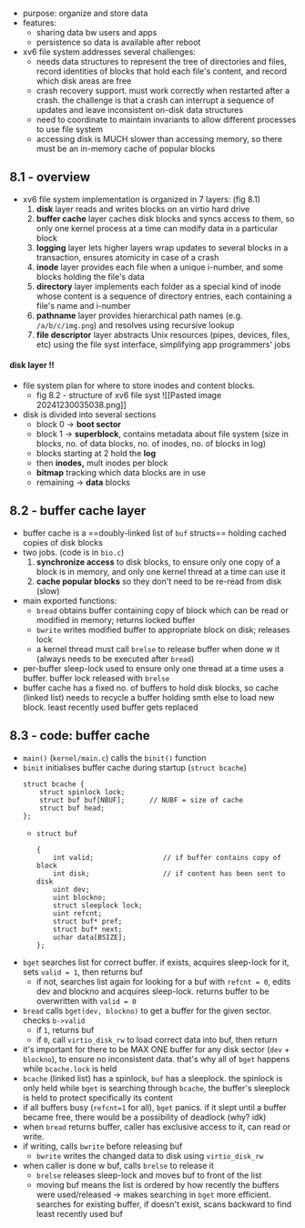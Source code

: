 - purpose: organize and store data
- features: 
	- sharing data bw users and apps
	- persistence so data is available after reboot
- xv6 file system addresses several challenges:
	- needs data structures to represent the tree of directories and files, record identities of blocks that hold each file's content, and record which disk areas are free
	- crash recovery support. must work correctly when restarted after a crash. the challenge is that a crash can interrupt a sequence of updates and leave inconsistent on-disk data structures
	- need to coordinate to maintain invariants to allow different processes to use file system
	- accessing disk is MUCH slower than accessing memory, so there must be an in-memory cache of popular blocks
## 8.1 - overview
- xv6 file system implementation is organized in 7 layers: (fig 8.1)
	1. **disk** layer reads and writes blocks on an virtio hard drive
	2. **buffer cache** layer caches disk blocks and syncs access to them, so only one kernel process at a time can modify data in a particular block 
	3. **logging** layer lets higher layers wrap updates to several blocks in a transaction, ensures atomicity in case of a crash
	4. **inode** layer provides each file when a unique i-number, and some blocks holding the file's data
	5. **directory** layer implements each folder as a special kind of inode whose content is a sequence of directory entries, each containing a file's name and i-number
	6. **pathname** layer provides hierarchical path names (e.g. `/a/b/c/img.png`) and resolves using recursive lookup 
	7. **file descriptor** layer abstracts Unix resources (pipes, devices, files, etc) using the file syst interface, simplifying app programmers' jobs
#### disk layer !!
- file system plan for where to store inodes and content blocks.
	- fig 8.2 - structure of xv6 file syst
		![[Pasted image 20241230035038.png]]
- disk is divided into several sections
	- block 0 $\rightarrow$ **boot sector**
	- block 1 $\rightarrow$ **superblock**, contains metadata about file system (size in blocks, no. of data blocks, no. of inodes, no. of blocks in log)
	- blocks starting at 2 hold the **log**
	- then **inodes,** mult inodes per block
	- **bitmap** tracking which data blocks are in use
	- remaining $\rightarrow$ **data** blocks

## 8.2 - buffer cache layer
- buffer cache is a ==doubly-linked list of `buf` structs== holding cached copies of disk blocks
- two jobs. (code is in `bio.c`)
	1. **synchronize access** to disk blocks, to ensure only one copy of a block is in memory, and only one kernel thread at a time can use it
	2. **cache popular blocks** so they don't need to be re-read from disk (slow)
- main exported functions: 
	- `bread` obtains buffer containing copy of block which can be read or modified in memory; returns locked buffer
	- `bwrite` writes modified buffer to appropriate block on disk; releases lock
	- a kernel thread must call `brelse` to release buffer when done w it (always needs to be executed after `bread`)
- per-buffer sleep-lock used to ensure only one thread at a time uses a buffer. buffer lock released with `brelse`
- buffer cache has a fixed no. of buffers to hold disk blocks, so cache (linked list) needs to recycle a buffer holding smth else to load new block. least recently used buffer gets replaced
## 8.3 - code: buffer cache
- `main()` (`kernel/main.c`) calls the `binit()` function
- `binit` initialises buffer cache during startup (`struct bcache`) 
	```
	struct bcache {
		struct spinlock lock;
		struct buf buf[NBUF];      // NUBF = size of cache
		struct buf head;
	};
	```
	- `struct buf`
		```
		{
			int valid;                 // if buffer contains copy of block
			int disk;                  // if content has been sent to disk 
			uint dev;
			uint blockno;
			struct sleeplock lock;
			uint refcnt;
			struct buf* pref;
			struct buf* next;
			uchar data[BSIZE];
		};
		```
- `bget` searches list for correct buffer. if exists, acquires sleep-lock for it, sets `valid = 1`, then returns buf
	- if not, searches list again for looking for a buf with `refcnt = 0`, edits dev and blockno and acquires sleep-lock. returns buffer to be overwritten with `valid = 0`
- `bread` calls `bget(dev, blockno)` to get a buffer for the given sector. checks `b->valid`
	- if `1`, returns buf 
	- if `0`, call `virtio_disk_rw` to load correct data into buf, then return
- it's important for there to be MAX ONE buffer for any disk sector (`dev` + `blockno`), to ensure no inconsistent data. that's why all of `bget` happens while `bcache.lock` is held
- `bcache` (linked list) has a spinlock, `buf` has a sleeplock. the spinlock is only held while `bget` is searching through `bcache`, the buffer's sleeplock is held to protect specifically its content
- if all buffers busy (`refcnt=1` for all), `bget` panics. if it slept until a buffer became free, there would be a possibility of deadlock (why? idk)
- when `bread` returns buffer, caller has exclusive access to it, can read or write. 
- if writing, calls `bwrite` before releasing buf
	- `bwrite` writes the changed data to disk using `virtio_disk_rw`
- when caller is done w buf, calls `brelse` to release it 
	- `brelse` releases sleep-lock and moves buf to front of the list
	- moving buf means the list is ordered by how recently the buffers were used/released $\rightarrow$ makes searching in `bget` more efficient. searches for existing buffer, if doesn't exist, scans backward to find least recently used buf
